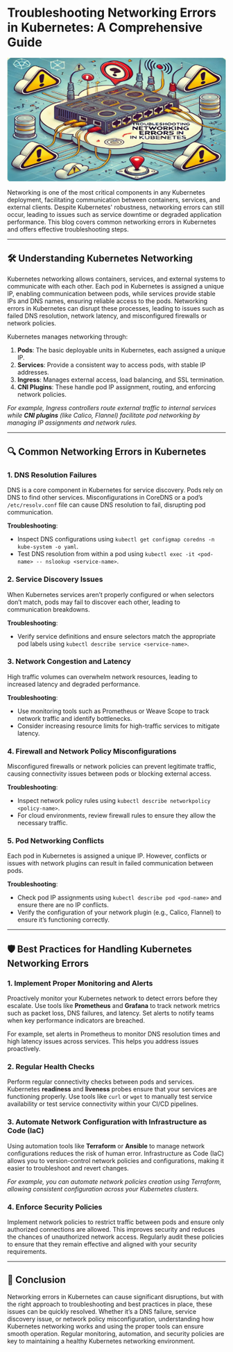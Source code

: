 
# **Troubleshooting Networking Errors in Kubernetes: A Comprehensive Guide**

![Networking Troubleshoot](https://github.com/AlertMend/AlertMend.io/blob/main/blogs/images/Networking_troubleshoot.png?raw=true)

Networking is one of the most critical components in any Kubernetes deployment, facilitating communication between containers, services, and external clients. Despite Kubernetes' robustness, networking errors can still occur, leading to issues such as service downtime or degraded application performance. This blog covers common networking errors in Kubernetes and offers effective troubleshooting steps.

---

## 🛠️ **Understanding Kubernetes Networking**

Kubernetes networking allows containers, services, and external systems to communicate with each other. Each pod in Kubernetes is assigned a unique IP, enabling communication between pods, while services provide stable IPs and DNS names, ensuring reliable access to the pods. Networking errors in Kubernetes can disrupt these processes, leading to issues such as failed DNS resolution, network latency, and misconfigured firewalls or network policies.

Kubernetes manages networking through:
1. **Pods**: The basic deployable units in Kubernetes, each assigned a unique IP.
2. **Services**: Provide a consistent way to access pods, with stable IP addresses.
3. **Ingress**: Manages external access, load balancing, and SSL termination.
4. **CNI Plugins**: These handle pod IP assignment, routing, and enforcing network policies.

*For example, Ingress controllers route external traffic to internal services while **CNI plugins** (like Calico, Flannel) facilitate pod networking by managing IP assignments and network rules.*

---

## 🔍 **Common Networking Errors in Kubernetes**

### 1. **DNS Resolution Failures**

DNS is a core component in Kubernetes for service discovery. Pods rely on DNS to find other services. Misconfigurations in CoreDNS or a pod’s `/etc/resolv.conf` file can cause DNS resolution to fail, disrupting pod communication.

**Troubleshooting**:
- Inspect DNS configurations using `kubectl get configmap coredns -n kube-system -o yaml`.
- Test DNS resolution from within a pod using `kubectl exec -it <pod-name> -- nslookup <service-name>`.

### 2. **Service Discovery Issues**

When Kubernetes services aren’t properly configured or when selectors don’t match, pods may fail to discover each other, leading to communication breakdowns.

**Troubleshooting**:
- Verify service definitions and ensure selectors match the appropriate pod labels using `kubectl describe service <service-name>`.

### 3. **Network Congestion and Latency**

High traffic volumes can overwhelm network resources, leading to increased latency and degraded performance.

**Troubleshooting**:
- Use monitoring tools such as Prometheus or Weave Scope to track network traffic and identify bottlenecks.
- Consider increasing resource limits for high-traffic services to mitigate latency.

### 4. **Firewall and Network Policy Misconfigurations**

Misconfigured firewalls or network policies can prevent legitimate traffic, causing connectivity issues between pods or blocking external access.

**Troubleshooting**:
- Inspect network policy rules using `kubectl describe networkpolicy <policy-name>`.
- For cloud environments, review firewall rules to ensure they allow the necessary traffic.

### 5. **Pod Networking Conflicts**

Each pod in Kubernetes is assigned a unique IP. However, conflicts or issues with network plugins can result in failed communication between pods.

**Troubleshooting**:
- Check pod IP assignments using `kubectl describe pod <pod-name>` and ensure there are no IP conflicts.
- Verify the configuration of your network plugin (e.g., Calico, Flannel) to ensure it’s functioning correctly.

---

## 🛡️ **Best Practices for Handling Kubernetes Networking Errors**

### 1. **Implement Proper Monitoring and Alerts**

Proactively monitor your Kubernetes network to detect errors before they escalate. Use tools like **Prometheus** and **Grafana** to track network metrics such as packet loss, DNS failures, and latency. Set alerts to notify teams when key performance indicators are breached.

For example, set alerts in Prometheus to monitor DNS resolution times and high latency issues across services. This helps you address issues proactively.

### 2. **Regular Health Checks**

Perform regular connectivity checks between pods and services. Kubernetes **readiness** and **liveness** probes ensure that your services are functioning properly. Use tools like `curl` or `wget` to manually test service availability or test service connectivity within your CI/CD pipelines.

### 3. **Automate Network Configuration with Infrastructure as Code (IaC)**

Using automation tools like **Terraform** or **Ansible** to manage network configurations reduces the risk of human error. Infrastructure as Code (IaC) allows you to version-control network policies and configurations, making it easier to troubleshoot and revert changes.

*For example, you can automate network policies creation using Terraform, allowing consistent configuration across your Kubernetes clusters.*

### 4. **Enforce Security Policies**

Implement network policies to restrict traffic between pods and ensure only authorized connections are allowed. This improves security and reduces the chances of unauthorized network access. Regularly audit these policies to ensure that they remain effective and aligned with your security requirements.

---

## 🚀 **Conclusion**

Networking errors in Kubernetes can cause significant disruptions, but with the right approach to troubleshooting and best practices in place, these issues can be quickly resolved. Whether it’s a DNS failure, service discovery issue, or network policy misconfiguration, understanding how Kubernetes networking works and using the proper tools can ensure smooth operation. Regular monitoring, automation, and security policies are key to maintaining a healthy Kubernetes networking environment.

